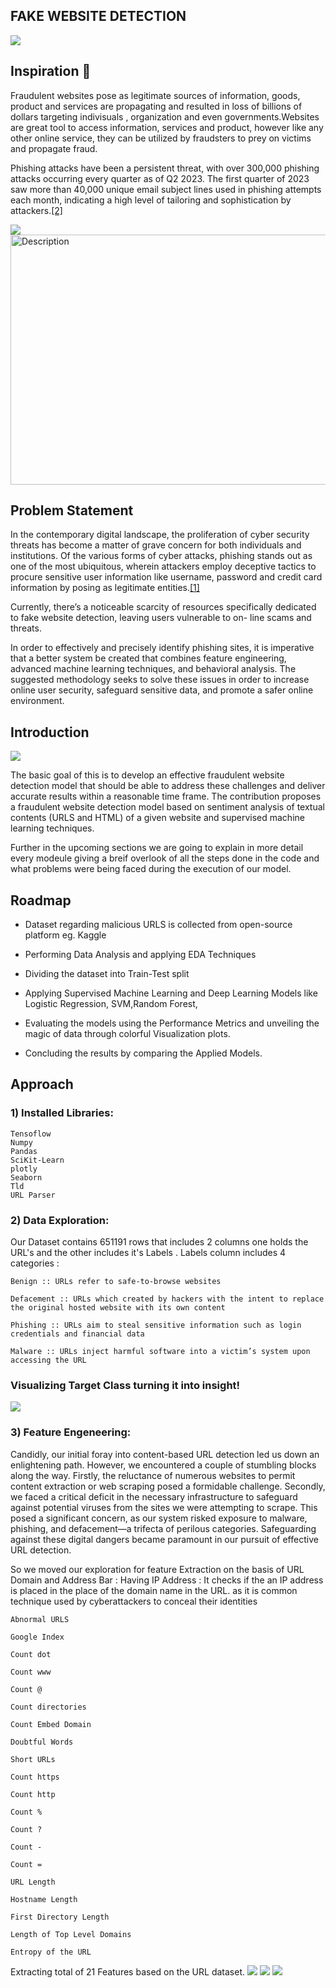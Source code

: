 ##   FAKE WEBSITE DETECTION
![](https://github.com/InzishKhan/Fake-Website-Detection/blob/main/logos.jpeg)

## Inspiration 🤔
Fraudulent websites pose as legitimate sources of information, goods, 
product and services are propagating and resulted in loss of billions of dollars targeting indivisuals , organization and even governments.Websites 
are great tool to access information, services and product, however like any other 
online service, they can be utilized by fraudsters to prey on victims and propagate 
fraud.

Phishing attacks have been a persistent threat, with over 300,000 phishing attacks occurring every quarter as of Q2 2023. The first quarter of 2023 saw more than 40,000 unique email subject lines used in phishing attempts each month, indicating a high level of tailoring and sophistication by attackers.[[2]](https://www.comparitech.com/blog/vpn-privacy/phishing-statistics-facts/)

![](https://github.com/InzishKhan/Fake-Website-Detection/blob/main/pics1.jpeg)
<img src="https://github.com/InzishKhan/Fake-Website-Detection/blob/main/pics2.png" alt="Description" width="1000" height="400">

## Problem Statement 

In the contemporary digital landscape, the proliferation of
 cyber security threats has become a matter of grave concern for
 both individuals and institutions. Of the various forms of cyber
 attacks, phishing stands out as one of the most ubiquitous,
 wherein attackers employ deceptive tactics to procure sensitive
 user information like username, password and credit card
 information by posing as legitimate entities.[[1]](https://www.researchgate.net/publication/345977903_A_Novel_Ensemble_Machine_Learning_Method_to_Detect_Phishing_Attack)

 Currently, there’s a noticeable scarcity of resources
specifically dedicated to fake website detection, leaving users vulnerable to on-
line scams and threats.

In order to effectively and precisely identify phishing sites, it is imperative that a better system be created that combines feature engineering, advanced machine learning techniques, and behavioral analysis. The suggested methodology seeks to solve these issues in order to increase online user security, safeguard sensitive data, and promote a safer online environment.

## Introduction 
![](https://github.com/InzishKhan/Fake-Website-Detection/blob/main/pics3.gif)

The basic goal of this is to develop an effective fraudulent website detection model that should be able to address these 
challenges and deliver accurate results within a reasonable time frame. The contribution 
proposes a fraudulent website detection model based on sentiment analysis of textual 
contents (URLS and HTML) of a given website and supervised machine learning techniques.

Further in the upcoming sections we are going to explain in more detail every modeule giving a breif overlook of all the steps done in the code and what problems were being faced during the execution of our model.

## Roadmap

- Dataset regarding malicious URLS is collected from open-source platform eg. Kaggle 

- Performing Data Analysis and applying EDA Techniques
- Dividing the dataset into Train-Test split 
- Applying Supervised Machine Learning and  Deep Learning Models like Logistic Regression, SVM,Random Forest, 
- Evaluating the models using the Performance Metrics and unveiling the magic of data through colorful Visualization plots.
- Concluding the results by comparing the Applied Models.

## Approach
### 1) Installed Libraries:
    Tensoflow
    Numpy
    Pandas
    SciKit-Learn
    plotly
    Seaborn
    Tld
    URL Parser


### 2) Data Exploration:
Our Dataset contains 651191 rows that includes 2 columns one holds the URL's and the other includes it's Labels . Labels column includes 4 categories :

    Benign :: URLs refer to safe-to-browse websites

    Defacement :: URLs which created by hackers with the intent to replace the original hosted website with its own content

    Phishing :: URLs aim to steal sensitive information such as login credentials and financial data

    Malware :: URLs inject harmful software into a victim’s system upon accessing the URL

### Visualizing Target Class turning it into insight!
![](https://github.com/InzishKhan/Fake-Website-Detection/blob/main/pics4.png)

### 3) Feature Engeneering:
Candidly, our initial foray into content-based URL detection led us down an enlightening path. However, we encountered a couple of stumbling blocks along the way. Firstly, the reluctance of numerous websites to permit content extraction or web scraping posed a formidable challenge. Secondly, we faced a critical deficit in the necessary infrastructure to safeguard against potential viruses from the sites we were attempting to scrape. This posed a significant concern, as our system risked exposure to malware, phishing, and defacement—a trifecta of perilous categories. Safeguarding against these digital dangers became paramount in our pursuit of effective URL detection.

So we moved our exploration for feature Extraction on the basis of URL Domain and Address Bar :
Having IP Address : It checks if the an IP address is placed in the place of the domain name in the URL. as it is common technique used by cyberattackers to conceal their identities

    Abnormal URLS 

    Google Index 

    Count dot 

    Count www 

    Count @ 

    Count directories 

    Count Embed Domain 

    Doubtful Words 

    Short URLs 

    Count https

    Count http 

    Count % 

    Count ? 

    Count - 

    Count = 

    URL Length 

    Hostname Length 

    First Directory Length 

    Length of Top Level Domains 

    Entropy of the URL 

Extracting total of 21 Features based on the URL dataset. 
![](https://github.com/InzishKhan/Fake-Website-Detection/blob/main/pics5.png)
![](https://github.com/InzishKhan/Fake-Website-Detection/blob/main/pics6.png)
![](https://github.com/InzishKhan/Fake-Website-Detection/blob/main/pics7.png)

